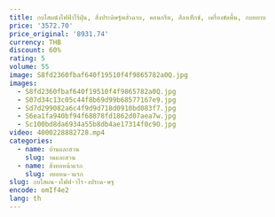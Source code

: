 ```yaml
---
title: กบไสผนังไฟฟ้าไร้ฝุ่น, สิ่งประดิษฐ์พลั่วฉาบ, คอนกรีต, สีลาเท็กซ์, เครื่องขัดพื้น, กบหยาบ
price: '3572.70'
price_original: '8931.74'
currency: THB
discount: 60%
rating: 5
volume: 55
image: S8fd2360fbaf640f19510f4f9865782a0Q.jpg
images:
  - S8fd2360fbaf640f19510f4f9865782a0Q.jpg
  - S07d34c13c05c44f8b69d99b68577167e9.jpg
  - Sd7d299082a6c4f9d9d718d0910bd083f7.jpg
  - S6ea1fa940bf94f68878fd1862d07aea7w.jpg
  - Sc100bd8da6934a55b8db4ae17314f0c9O.jpg
video: 4000228882728.mp4
categories:
  - name: บ้านและสวน
    slug: านและสวน
  - name: สิ่งทอหน้าแรก
    slug: งทอหน-าแรก
slug: กบไสผน-งไฟฟ-าไร-งประด-ษฐ
encode: omIf4e2
lang: th
---
```

  